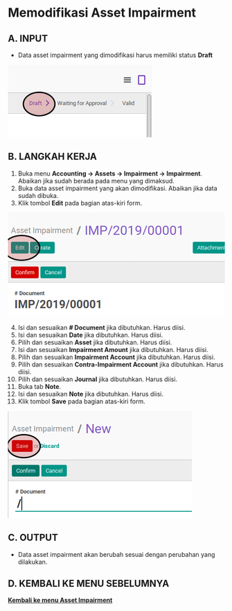 # Memodifikasi Asset Impairment

## A. INPUT

* Data asset impairment yang dimodifikasi harus memiliki status **Draft**

![](../../img/asset-impairment/status-draft.png)

## B. LANGKAH KERJA

1. Buka menu **Accounting -> Assets -> Impairment -> Impairment**. Abaikan jika sudah berada pada menu yang dimaksud.
2. Buka data asset impairment yang akan dimodifikasi. Abaikan jika data sudah dibuka.
3. Klik tombol **Edit** pada bagian atas-kiri form.

![](../../img/asset-impairment/tombol-edit.png)

4. Isi dan sesuaikan **# Document** jika dibutuhkan. Harus diisi.
5. Isi dan sesuaikan **Date** jika dibutuhkan. Harus diisi.
6. Pilih dan sesuaikan **Asset** jika dibutuhkan. Harus diisi.
7. Isi dan sesuaikan **Impairment Amount** jika dibutuhkan. Harus diisi.
8. Pilih dan sesuaikan **Impairment Account** jika dibutuhkan. Harus diisi.
9. Pilih dan sesuaikan **Contra-Impairment Account** jika dibutuhkan. Harus diisi.
10. Pilih dan sesuaikan **Journal** jika dibutuhkan. Harus diisi.
11. Buka tab **Note**.
12. Isi dan sesuaikan **Note** jika dibutuhkan. Harus diisi.
13. Klik tombol **Save** pada bagian atas-kiri form.

![](../../img/asset-impairment/tombol-simpan.png)

## C. OUTPUT

* Data asset impairment akan berubah sesuai dengan perubahan yang dilakukan.

## D. KEMBALI KE MENU SEBELUMNYA

[**Kembali ke menu Asset Impairment**](./../asset-impairment.md)
